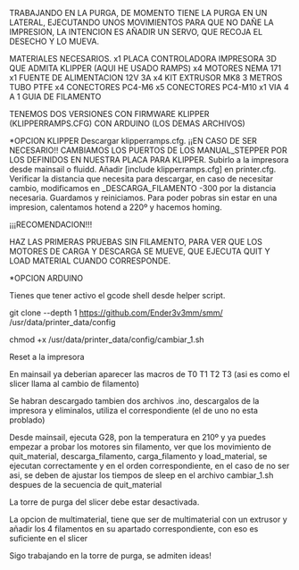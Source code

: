 TRABAJANDO EN LA PURGA, DE MOMENTO TIENE LA PURGA EN UN LATERAL, EJECUTANDO UNOS MOVIMIENTOS PARA QUE NO DAÑE LA IMPRESION, LA INTENCION ES AÑADIR UN SERVO, QUE RECOJA EL DESECHO Y LO MUEVA.


MATERIALES NECESARIOS.
x1 PLACA CONTROLADORA IMPRESORA 3D QUE ADMITA KLIPPER (AQUI HE USADO RAMPS)
x4 MOTORES NEMA 171
x1 FUENTE DE ALIMENTACION 12V 3A
x4 KIT EXTRUSOR MK8
3 METROS TUBO PTFE
x4 CONECTORES PC4-M6
x5 CONECTORES PC4-M10
x1 VIA 4 A 1 GUIA DE FILAMENTO



TENEMOS DOS VERSIONES
CON FIRMWARE KLIPPER (KLIPPERRAMPS.CFG)
CON ARDUINO (LOS DEMAS ARCHIVOS)



*OPCION KLIPPER
Descargar klipperramps.cfg.
¡¡EN CASO DE SER NECESARIO!! CAMBIAMOS LOS PUERTOS DE LOS MANUAL_STEPPER POR LOS DEFINIDOS EN NUESTRA PLACA PARA KLIPPER.
Subirlo a la impresora desde mainsail o fluidd.
Añadir [include klipperramps.cfg] en printer.cfg.
Verificar la distancia que necesita para descargar, en caso de necesitar cambio, modificamos en _DESCARGA_FILAMENTO
 -300 por la distancia necesaria.
 Guardamos y reiniciamos.
 Para poder pobras sin estar en una impresion, calentamos hotend a 220º y hacemos homing.
 
 ¡¡¡RECOMENDACION!!!

 HAZ LAS PRIMERAS PRUEBAS SIN FILAMENTO, PARA VER QUE LOS MOTORES DE CARGA Y DESCARGA SE MUEVE, QUE EJECUTA QUIT Y LOAD MATERIAL CUANDO CORRESPONDE.
 

*OPCION ARDUINO

Tienes que tener activo el gcode shell desde helper script.

git clone --depth 1 https://github.com/Ender3v3mm/smm/ /usr/data/printer_data/config

chmod +x /usr/data/printer_data/config/cambiar_1.sh

Reset a la impresora

En mainsail ya deberian aparecer las macros de T0 T1 T2 T3 (asi es como el slicer llama al cambio de filamento)

Se habran descargado tambien dos archivos .ino, descargalos de la impresora y eliminalos, utiliza el correspondiente (el de uno no esta problado)

Desde mainsail, ejecuta G28, pon la temperatura en 210º y ya puedes empezar a probar los motores sin filamento, ver que los movimiento de quit_material, descarga_filamento, carga_filamento y load_material,
se ejecutan correctamente y en el orden correspondiente, en el caso de no ser asi, se deben de ajustar los tiempos de sleep en el archivo cambiar_1.sh despues de la secuencia de quit_material

La torre de purga del slicer debe estar desactivada.

La opcion de multimaterial, tiene que ser de multimaterial con un extrusor y añadir los 4 filamentos en su apartado correspondiente, con eso es suficiente en el slicer

Sigo trabajando en la torre de purga, se admiten ideas!


